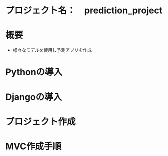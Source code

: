 # プロジェクト名：　prediction_project

# 概要
- 様々なモデルを使用し予測アプリを作成

# Pythonの導入

# Djangoの導入

# プロジェクト作成

# MVC作成手順